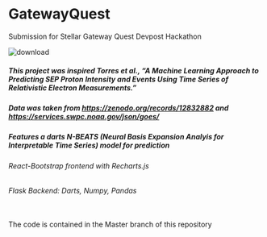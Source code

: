 # GatewayQuest
Submission for Stellar Gateway Quest Devpost Hackathon

![download](https://github.com/user-attachments/assets/33587d28-724e-4187-ad7a-d773cc8911d1)



##### This project was inspired Torres et al., “A Machine Learning Approach to Predicting SEP Proton Intensity and Events Using Time Series of Relativistic Electron Measurements.”
##### Data was taken from https://zenodo.org/records/12832882 and https://services.swpc.noaa.gov/json/goes/
##### Features a darts N-BEATS (Neural Basis Expansion Analyis for Interpretable Time Series) model for prediction
###### *React-Bootstrap* frontend with Recharts.js
###### *Flask Backend:* Darts, Numpy, Pandas <br> 
<br>
The code is contained in the Master branch of this repository

